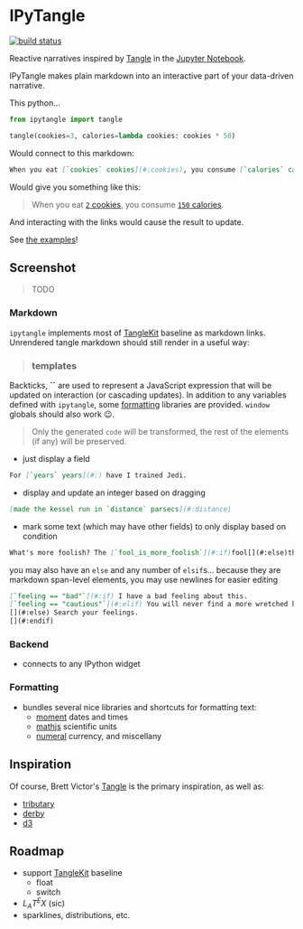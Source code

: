 
# IPyTangle 

[![build status](https://travis-ci.org/bollwyvl/ipytangle.svg)](https://travis-ci.org/bollwyvl/ipytangle)

Reactive narratives inspired by [Tangle](http://worrydream.com/Tangle/) in the [Jupyter Notebook](http://jupyter.org).

IPyTangle makes plain markdown into an interactive part of your data-driven narrative.

This python...

```python
from ipytangle import tangle

tangle(cookies=3, calories=lambda cookies: cookies * 50)
```

Would connect to this markdown:

```markdown
When you eat [`cookies` cookies](#:cookies), you consume [`calories` calories](#:calories).
```

Would give you something like this:

> When you eat [`2` cookies](#:cookies), you consume [`150` calories](#:).

And interacting with the links would cause the result to update.

See [the examples](./examples)!

## Screenshot
> TODO 

### Markdown
`ipytangle` implements most of [TangleKit](https://github.com/worrydream/Tangle/blob/master/TangleKit/TangleKit.js) baseline as markdown links. Unrendered tangle markdown should still render in a useful way:

> ### templates
Backticks, **\`\`** are used to represent a JavaScript expression that will be updated on interaction (or cascading updates). In addition to any variables defined with `ipytangle`, some [formatting](#Formatting) libraries are provided. `window` globals should also work :wink:.

> Only the generated `code` will be transformed, the rest of the elements (if any) will be preserved.

- just display a field
```markdown
For [`years` years](#:) have I trained Jedi. 
```
- display and update an integer based on dragging
```markdown
[made the kessel run in `distance` parsecs](#:distance)
```
- mark some text (which may have other fields) to only display based on condition
```markdown
What's more foolish? The [`fool_is_more_foolish`](#:if)fool[](#:else)the fool who follows him(#:endif).
```
you may also have an `else` and any number of `elsif`s... because they are markdown span-level elements, you may use 
newlines for easier editing
```markdown
[`feeling == "bad"`](#:if) I have a bad feeling about this.
[`feeling == "cautious"`](#:elif) You will never find a more wretched hive of scum and villainy.
[](#:else) Search your feelings.
[](#:endif)
```

### Backend
- connects to any IPython widget

### Formatting
- bundles several nice libraries and shortcuts for formatting text:
  - [moment](http://momentjs.com/) dates and times
  - [mathjs](http://mathjs.org/) scientific units
  - [numeral](http://numeraljs.com/) currency, and miscellany

## Inspiration
Of course, Brett Victor's [Tangle](http://worrydream.com/Tangle/) is the primary inspiration, as well as:
- [tributary](http://tributary.io/)
- [derby](http://derbjys.org)
- [d3](http://d3js.org)

## Roadmap
- support [TangleKit](https://github.com/worrydream/Tangle/blob/master/TangleKit/TangleKit.js) baseline
  - float
  - switch
- $L_AT^EX$ (sic)
- sparklines, distributions, etc.

